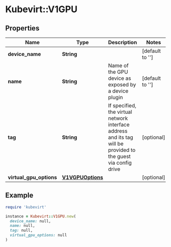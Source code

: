 # Kubevirt::V1GPU

## Properties

| Name | Type | Description | Notes |
| ---- | ---- | ----------- | ----- |
| **device_name** | **String** |  | [default to &#39;&#39;] |
| **name** | **String** | Name of the GPU device as exposed by a device plugin | [default to &#39;&#39;] |
| **tag** | **String** | If specified, the virtual network interface address and its tag will be provided to the guest via config drive | [optional] |
| **virtual_gpu_options** | [**V1VGPUOptions**](V1VGPUOptions.md) |  | [optional] |

## Example

```ruby
require 'kubevirt'

instance = Kubevirt::V1GPU.new(
  device_name: null,
  name: null,
  tag: null,
  virtual_gpu_options: null
)
```

